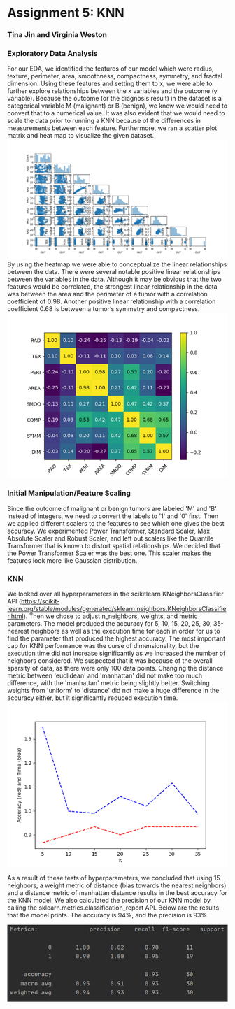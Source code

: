# Assignment 5: KNN
### Tina Jin and Virginia Weston

### Exploratory Data Analysis 
For our EDA, we identified the features of our model which were radius, texture, perimeter, area, smoothness, compactness, symmetry, and fractal dimension. Using these features and setting them to x, we were able to further explore relationships between the x variables and the outcome (y variable). Because the outcome (or the diagnosis result) in the dataset is a categorical variable M (malignant) or B (benign), we knew we would need to convert that to a numerical value. It was also evident that we would need to scale the data prior to running a KNN because of the differences in measurements between each feature. Furthermore, we ran a scatter plot matrix and heat map to visualize the given dataset. 
![](/images/Figure_2.png)
By using the heatmap we were able to conceptualize the linear relationships between the data. There were several notable positive linear relationships between the variables in the data. Although it may be obvious that the two features would be correlated, the strongest linear relationship in the data was between the area and the perimeter of a tumor with a correlation coefficient of 0.98. Another positive linear relationship with a correlation coefficient 0.68 is between a tumor’s symmetry and compactness. 
![](/images/Figure_1.png)

### Initial Manipulation/Feature Scaling
Since the outcome of malignant or benign tumors are labeled 'M' and 'B' instead of integers, we need to convert the labels to '1' and '0' first.
Then we applied different scalers to the features to see which one gives the best accuracy. We experimented Power Transformer, Standard Scaler, Max Absolute Scaler and Robust Scaler, and left out scalers like the Quantile Transformer that is known to distort spatial relationships. We decided that the Power Transformer Scaler was the best one. This scaler makes the features look more like Gaussian distribution.

### KNN
We looked over all hyperparameters in the scikitlearn KNeighborsClassifier API (https://scikit-learn.org/stable/modules/generated/sklearn.neighbors.KNeighborsClassifier.html). Then we chose to adjust n_neighbors, weights, and metric parameters. The model produced the accuracy for 5, 10, 15, 20, 25, 30, 35-nearest neighbors as well as the execution time for each in order for us to find the parameter that produced the highest accuracy. The most important cap for KNN performance was the curse of dimensionality, but the execution time did not increase significantly as we increased the number of neighbors considered. We suspected that it was because of the overall sparsity of data, as there were only 100 data points. Changing the distance metric between 'euclidean' and 'manhattan' did not make too much difference, with the 'manhattan' metric being slightly better. Switching weights from 'uniform' to 'distance' did not make a huge difference in the accuracy either, but it significantly reduced execution time. 
![](/images/knn_k.png)

As a result of these tests of hyperparameters, we concluded that using 15 neighbors, a weight metric of distance (bias towards the nearest neighbors) and a distance metric of manhattan distance results in the best accuracy for the KNN model. We also calculated the precision of our KNN model by calling the sklearn.metrics.classification_report API. Below are the results that the model prints. The accuracy is 94%, and the precision is 93%.

![](/images/knn_metrics.png)


